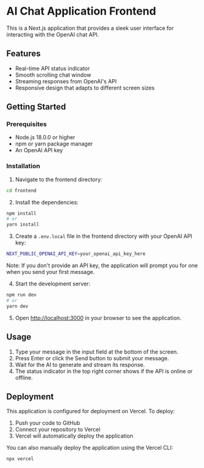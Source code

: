 # AI Chat Application Frontend

This is a Next.js application that provides a sleek user interface for interacting with the OpenAI chat API.

## Features

- Real-time API status indicator
- Smooth scrolling chat window
- Streaming responses from OpenAI's API
- Responsive design that adapts to different screen sizes

## Getting Started

### Prerequisites

- Node.js 18.0.0 or higher
- npm or yarn package manager
- An OpenAI API key

### Installation

1. Navigate to the frontend directory:
```bash
cd frontend
```

2. Install the dependencies:
```bash
npm install
# or
yarn install
```

3. Create a `.env.local` file in the frontend directory with your OpenAI API key:
```bash
NEXT_PUBLIC_OPENAI_API_KEY=your_openai_api_key_here
```
Note: If you don't provide an API key, the application will prompt you for one when you send your first message.

4. Start the development server:
```bash
npm run dev
# or
yarn dev
```

5. Open [http://localhost:3000](http://localhost:3000) in your browser to see the application.

## Usage

1. Type your message in the input field at the bottom of the screen.
2. Press Enter or click the Send button to submit your message.
3. Wait for the AI to generate and stream its response.
4. The status indicator in the top right corner shows if the API is online or offline.

## Deployment

This application is configured for deployment on Vercel. To deploy:

1. Push your code to GitHub
2. Connect your repository to Vercel
3. Vercel will automatically deploy the application

You can also manually deploy the application using the Vercel CLI:
```bash
npx vercel
```